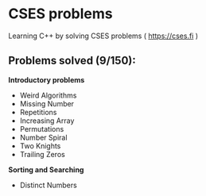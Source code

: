 # CSES problems
Learning C++ by solving CSES problems ( https://cses.fi )

## Problems solved (9/150):
**Introductory problems**
- Weird Algorithms
- Missing Number
- Repetitions
- Increasing Array
- Permutations
- Number Spiral
- Two Knights
- Trailing Zeros

**Sorting and Searching**
- Distinct Numbers

